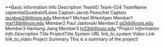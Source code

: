 **Basic Information
Info	Description
TeamID	Team-024
TeamName	sapientialQuadralofLares
Captain	Jacob Poeschel
Captain	jacobop2@illinois.edu
Member1	Michael RHeintgen
Member1	mar13@illinois.edu
Member2	Paul Jablonski
Member2	pjj3@illinois.edu
Member3	Hanliang Jiang
Member3	hj33@illinois.edu
**Project Information
*Info	Description**
Title	ProjectTitle
System URL	link_to_system
Video Link	link_to_video
Project Summary
This is a summary of the project!
